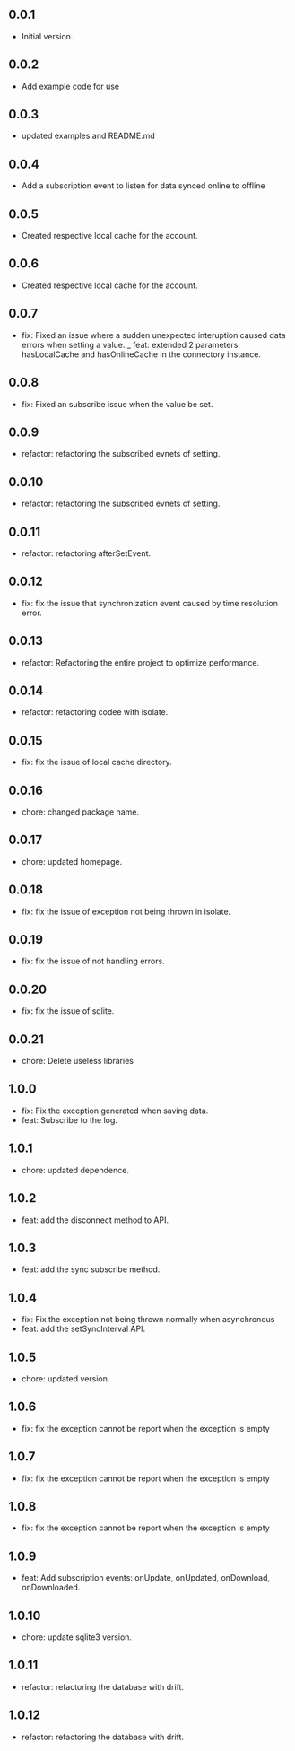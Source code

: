## 0.0.1
- Initial version.

## 0.0.2
- Add example code for use

## 0.0.3
- updated examples and README.md

## 0.0.4
- Add a subscription event to listen for data synced online to offline

## 0.0.5
- Created respective local cache for the account.

## 0.0.6
- Created respective local cache for the account.

## 0.0.7
- fix: Fixed an issue where a sudden unexpected interuption caused data errors when setting a value.
_ feat: extended 2 parameters: hasLocalCache and hasOnlineCache in the connectory instance.
  
## 0.0.8
- fix: Fixed an subscribe issue when the value be set.

## 0.0.9
- refactor: refactoring the subscribed  evnets of setting.

## 0.0.10
- refactor: refactoring the subscribed  evnets of setting.

## 0.0.11
- refactor: refactoring afterSetEvent.

## 0.0.12
- fix: fix the issue that synchronization event caused by time resolution error.

## 0.0.13
- refactor: Refactoring the entire project to optimize performance.

## 0.0.14
- refactor: refactoring codee with isolate.

## 0.0.15
- fix: fix the issue of local cache directory.

## 0.0.16
- chore: changed package name.

## 0.0.17
- chore: updated homepage.

## 0.0.18
- fix: fix the issue of exception not being thrown in isolate.

## 0.0.19
- fix: fix the issue of not handling errors.

## 0.0.20
- fix: fix the issue of sqlite.

## 0.0.21
- chore: Delete useless libraries

## 1.0.0
- fix: Fix the exception generated when saving data.
- feat: Subscribe to the log.

## 1.0.1
- chore: updated dependence.

## 1.0.2
- feat: add the disconnect method to API.

## 1.0.3
- feat: add the sync subscribe method.

## 1.0.4
- fix: Fix the exception not being thrown normally when asynchronous
- feat: add the setSyncInterval API.

## 1.0.5

- chore: updated version.

## 1.0.6

- fix: fix the exception cannot be report when the exception is empty

## 1.0.7

- fix: fix the exception cannot be report when the exception is empty

## 1.0.8

- fix: fix the exception cannot be report when the exception is empty

## 1.0.9

- feat: Add subscription events: onUpdate, onUpdated, onDownload, onDownloaded.

## 1.0.10

- chore: update sqlite3 version.

## 1.0.11

- refactor: refactoring the database with drift.

## 1.0.12

- refactor: refactoring the database with drift.
